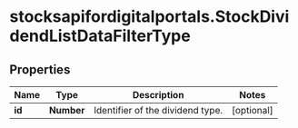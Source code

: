 # stocksapifordigitalportals.StockDividendListDataFilterType

## Properties

Name | Type | Description | Notes
------------ | ------------- | ------------- | -------------
**id** | **Number** | Identifier of the dividend type. | [optional] 



